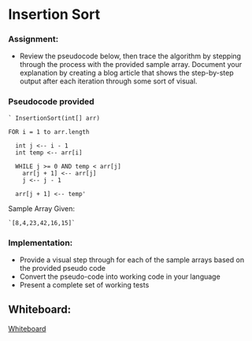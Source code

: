 # Insertion Sort

### Assignment:
- Review the pseudocode below, then trace the algorithm by stepping through the process with the provided sample array. Document your explanation by creating a blog article that shows the step-by-step output after each iteration through some sort of visual.

### Pseudocode provided
    ` InsertionSort(int[] arr)

    FOR i = 1 to arr.length

      int j <-- i - 1
      int temp <-- arr[i]

      WHILE j >= 0 AND temp < arr[j]
        arr[j + 1] <-- arr[j]
        j <-- j - 1

      arr[j + 1] <-- temp'
    
Sample Array Given:

    `[8,4,23,42,16,15]`

### Implementation:
- Provide a visual step through for each of the sample arrays based on the provided pseudo code
- Convert the pseudo-code into working code in your language
- Present a complete set of working tests

## Whiteboard:
[Whiteboard](cc26.png)


